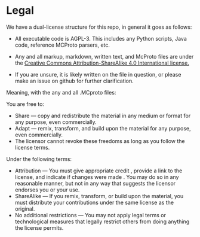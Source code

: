 # Legal

We have a dual-license structure for this repo, in general it goes as follows:

- All executable code is AGPL-3. This includes any Python scripts, Java code, reference MCProto parsers, etc. 

- Any and all markup, markdown, written text, and McProto files are under the [Creative Commons Attribution-ShareAlike 4.0 International license.](https://creativecommons.org/licenses/by-sa/4.0/deed.en)

- If you are unsure, it is likely written on the file in question, or please make an issue on github for further clarification. 


Meaning, with the any and all .MCproto files:

You are free to:

* Share — copy and redistribute the material in any medium or format for any purpose, even commercially.
* Adapt — remix, transform, and build upon the material for any purpose, even commercially.
* The licensor cannot revoke these freedoms as long as you follow the license terms.

Under the following terms:

* Attribution — You must give appropriate credit , provide a link to the license, and indicate if changes were made . You may do so in any reasonable manner, but not in any way that suggests the licensor endorses you or your use.
* ShareAlike — If you remix, transform, or build upon the material, you must distribute your contributions under the same license as the original.
* No additional restrictions — You may not apply legal terms or technological measures that legally restrict others from doing anything the license permits.

 


